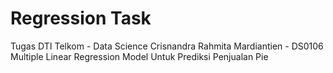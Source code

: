 # Regression Task

Tugas DTI Telkom - Data Science
Crisnandra Rahmita Mardiantien - DS0106
Multiple Linear Regression Model Untuk Prediksi Penjualan Pie
